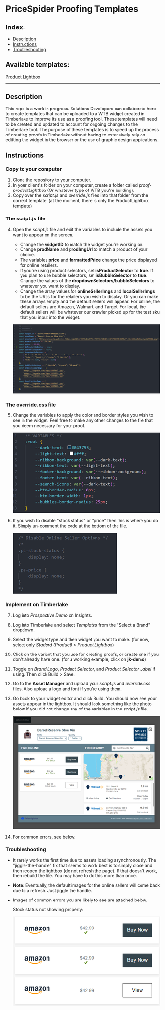 # PriceSpider Proofing Templates

## Index:
- [Description](#description)
- [Instructions](#instructions)
- [Troubleshooting](#troubleshooting)

## Available templates:
[Product Lightbox](https://github.com/ps-jkelly/ps-proof-templates/tree/main/ProductLightbox) 

---

## Description
This repo is a work in progress. Solutions Developers can collaborate here to create templates that can be uploaded to a WTB widget created in Timberlake to improve its use as a proofing tool. These templates will need to be created and updated to account for ongoing changes to the Timberlake tool. The purpose of these templates is to speed up the process of creating proofs in Timberlake without having to extensively rely on editting the widget in the browser or the use of graphic design applications.

## Instructions

### Copy to your computer
1. Clone the repository to your computer.
2. In your client's folder on your computer, create a folder called *proof-productLightbox* (Or whatever type of WTB you're building).
3. Copy over the *script.js* and *override.js* files into that folder from the correct template. (at the moment, there is only the ProductLightbox template)

### The script.js file
4. Open the *script.js* file and edit the variables to include the assets you want to appear on the screen. 
    - Change the **widgetID** to match the widget you're working on.
    - Change **prodName** and **prodImgUrl** to match a product of your choice.
    - The variables **price** and **formattedPrice** change the price displayed for online retailers.
    - If you're using product selectors, set **isProductSelector** to **true**. If you plan to use bubble selectors, set **isBubbleSelector** to **true**. Change the values of the **dropdownSelectors/bubbleSelectors** to whatever you want to display.
    - Change the array values for **onlineSellerImgs** and **localSellerImgs** to be the URLs for the retailers you wish to display. Or you can make these arrays empty and the default sellers will appear. For online, the default sellers are Amazon, Walmart, and Target. For local, the default sellers will be whatever our crawler picked up for the test sku that you input into the widget.

    ![](images/scriptVariables.png)

### The override.css file
5. Change the variables to apply the color and border styles you wish to see in the widget. Feel free to make any other changes to the file that you deem necessary for your proof.

    ![](images/cssVariables.png)

6. If you wish to disable "stock status" or "price" then this is where you do it. Simply un-comment the code at the bottom of the file.

    ![](images/disableOptions.png)

### Implement on Timberlake
7. Log into *Prospective Demo* on Insights.
8. Log into Timberlake and select *Templates* from the "Select a Brand" dropdown.
9. Select the widget type and then widget you want to make. (for now, select only *Stadard (Product)* > *Product Lightbox*)
10. Click on the variant that you use for creating proofs, or create one if you don't already have one. (for a working example, click on **jk-demo**)
11. Toggle on *Brand Logo*, *Product Selector*, and *Product Selector Label* if using. Then click Build > Save.
12. Go to the **Asset Manager** and upload your *script.js* and *override.css* files. Also upload a logo and font if you're using them.
13. Go back to your widget editor and click Build. You should now see your assets appear in the lightbox. It should look something like the photo below if you did not change any of the variables in the *script.js* file.

    ![](images/widgetResult.png)

14. For common errors, see below.



### Troubleshooting
- It rarely works the first time due to assets loading asynchronously. The "jiggle-the-handle" fix that seems to work best is to simply close and then reopen the lightbox (do not refresh the page). If that doesn't work, then rebuild the file. You may have to do this more than once.
- **Note:** Eventually, the default images for the online sellers will come back due to a refresh. Just jiggle the handle.
- Images of common errors you are likely to see are attached below.

    Stock status not showing properly:

    ![](images/stockError.png)